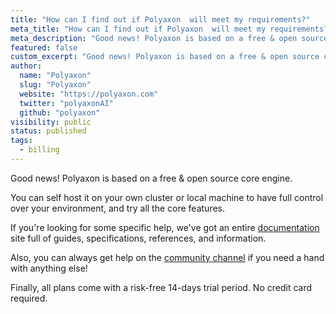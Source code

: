 ```yaml
---
title: "How can I find out if Polyaxon  will meet my requirements?"
meta_title: "How can I find out if Polyaxon  will meet my requirements? - FAQ"
meta_description: "Good news! Polyaxon is based on a free & open source core engine."
featured: false
custom_excerpt: "Good news! Polyaxon is based on a free & open source core engine."
author:
  name: "Polyaxon"
  slug: "Polyaxon"
  website: "https://polyaxon.com"
  twitter: "polyaxonAI"
  github: "polyaxon"
visibility: public
status: published
tags:
  - billing
---
```


Good news! Polyaxon is based on a free & open source core engine.

You can self host it on your own cluster or local machine to have full control over your environment, and try all the core features.

If you're looking for some specific help, we've got an entire [documentation](https://polyaxon.com/docs/) site full of guides, specifications, references, and information.

Also, you can always get help on the [community channel](https://polyaxon.com/slack/) if you need a hand with anything else!

Finally, all plans come with a risk-free 14-days trial period. No credit card required.
